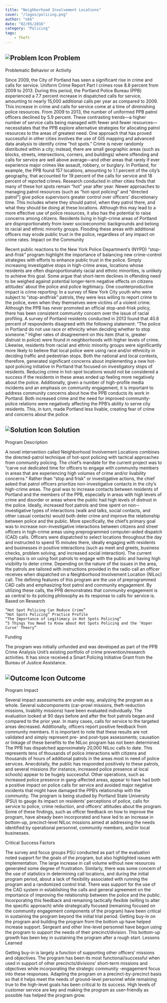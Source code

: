```yaml
---
title: "Neighborhood Involvement Locations"
cover: "/logos/policing.png"
author: "okb"
date: "02/05/2016"
category: "Policing"
tags:
    - Theft  
---
```


## ![Problem Icon](https://github.com/google/material-design-icons/raw/master/alert/1x_web/ic_error_outline_black_48dp.png "Problem") Problem

Problematic Behavior or Activity

Since 2009, the City of Portland has seen a significant rise in crime and calls for service. Uniform Crime Report Part I crimes rose 8.8 percent from 2009 to 2013. During this period, the Portland Police Bureau (PPB) experienced a 7.7 percent increase in dispatched calls for service, amounting to nearly 15,000 additional calls per year as compared to 2009. This increase in crime and calls for service come at a time of diminishing police resources. From 2009 to 2013, the number of uniformed PPB patrol officers declined by 5.9 percent.
These contrasting trends—a higher number of service calls being managed with fewer and fewer resources—necessitates that the PPB explore alternative strategies for allocating patrol resources to the areas of greatest need. One approach that has proved successful in other cities involves the use of GIS mapping and advanced data analysis to identify crime “hot spots.” Crime is never randomly distributed within a city; instead, there are small geographic areas (such as blocks, streets, intersections, corners, and buildings) where offending and calls for service are well above average—and other areas that rarely if ever experience major crimes like assault, robbery, or burglary. In Portland, for example, the PPB found 157 locations, amounting to 1.1 percent of the city’s geography, that accounted for 19 percent of the calls for service and 18 percent of reported crimes. Research conducted in other cities finds that many of these hot spots remain “hot” year­ after­ year.
Newer approaches to managing patrol resources (such as “hot-spot policing” and “directed patrol”) give police supervisors greater control over officers’ discretionary time. This includes where they should patrol, when they patrol there, and what they should be doing at these locations. Although this may lead to a more effective use of police resources, it also has the potential to raise concerns among citizens. Residents living in high-crime areas of Portland are disproportionately from lower socioeconomic backgrounds and belong to racial and ethnic minority groups. Flooding these areas with additional officers may erode public trust in the police, regardless of any impact on crime rates.
Impact on the Community

Recent public reactions to the New York Police Department’s (NYPD) “stop-and-frisk” program highlight the importance of balancing new crime-control strategies with efforts to enhance public trust in the police. Simply increasing investigative stops in high-crime areas, locations whose residents are often disproportionately racial and ethnic minorities, is unlikely to achieve this goal.
Some argue that short­-term declines in offending need to be weighed against potential longer­-term negative effects on citizens attitudes’ about the police and police legitimacy. One counterproductive impact is crime reporting: In a survey of New York City youth who were subject to “stop-andfrisk” patrols, they were less willing to report crime to the police, even when they themselves were victims of a violent crime.
Although the PPB has never promoted an official stop-and-frisk policy, there has been consistent community concern over the issue of racial profiling. A survey of Portland residents conducted in 2013 found that 40.8 percent of respondents disagreed with the following statement: ­“The police in Portland do not use race or ethnicity when deciding whether to stop someone.” Higher rates of disagreement on this item (that is, greater distrust in police) were found in neighborhoods with higher levels of crime. Likewise, residents from racial and ethnic minority groups were significantly more likely to believe that local police were using race and/or ethnicity in deciding traffic and pedestrian stops.
Both the national and local contexts, therefore, generated significant concerns about implementing a new hot-spot policing initiative in Portland that focused on investigatory stops of residents. Reducing crime in hot-spot locations would not be considered a success if the residents in these areas ended up feeling more negatively about the police. Additionally, given a number of high-profile media incidents and an ­emphasis on community engagement, it is important to address community concerns about how the PPB conducts its work in Portland. Both increased crime and the need for improved community-police relations were negatively affecting the PPB’s ability to serve city residents. This, in turn, made Portland less livable, creating fear of crime and concerns about the police.

## ![Solution Icon](https://github.com/google/material-design-icons/raw/master/action/1x_web/ic_lightbulb_outline_black_48dp.png "Solution") Solution

Program Description

A novel intervention called Neighborhood Involvement Locations combines the directed-patrol technique of hot-spot policing with tactical approaches from community policing. The chief’s mandate for the current project was to “carve out dedicated time for officers to engage with community members in areas that are experiencing high volumes of crime and/or livability concerns.” Rather than “stop and frisk” or investigative actions, the chief asked that patrol officers prioritize non­-investigative contacts in the city’s high-crime areas. The goal was to increase contacts between residents of Portland and the members of the PPB, especially in areas with high levels of crime and disorder or areas where the public had high levels of distrust in the police. Ideally, increased foot patrols and time spent on non-­investigative types of interactions (walk and talks, social contacts, and other casual contacts) would both deter crime and improve the relationship between police and the public.
More specifically, the chief’s primary goal was to increase non­-investigative interactions between citizens and street officers in high-crime areas using pre­programmed computer-aided dispatch (CAD) calls. Officers were dispatched to select locations throughout the day and instructed to spend 15 minutes there, ideally engaging with residents and businesses in positive interactions (such as meet and greets, business checks, problem­ solving, and increased social interaction). The current emphasis is on using foot patrols to engage with the public and having high visibility to deter crime. Depending on the nature of the issues in the area, the patrols are tailored with instructions provided in the radio call an officer receives when dispatched on a Neighborhood Involvement Location (NILoc) call.
The defining features of this program are the use of pre­programmed CAD calls and emphasizing foot patrol and community­ engagement. By utilizing these calls, the PPB demonstrates that community engagement is as central to its policing philosophy as its response to calls for service is.
Based on Research

    “Hot Spot Policing Can Reduce Crime”
    “Hot Spots Policing” Practice Profile
    “The Importance of Legitimacy in Hot Spots Policing”
    “5 Things You Need to Know about Hot Spots Policing and the ‘Koper Curve’ Theory”

Funding

The program was initially unfunded and was developed as part of the PPB Crime Analysis Unit’s existing portfolio of crime prevention/research activities. It has since received a Smart Policing Initiative Grant from the Bureau of Justice Assistance.

## ![Outcome Icon](https://github.com/google/material-design-icons/raw/master/action/1x_web/ic_view_list_black_48dp.png "Outcome") Outcome

Program Impact

Several impact assessments are under way, analyzing the program as a whole. Several sub­components (car-prowl missions, theft-reduction missions, livability missions) have been evaluated individually. The evaluation looked at 90 days before and after the foot patrols began and compared to the prior year. In many cases, calls for service to the targeted areas decreased. Additionally, officers report positive feedback from community members. It is important to note that these results are not validated and simply represent pre- and post-type assessments; causation or linkage of these benefits to the NILoc program has not been determined.
The PPB has dispatched approximately 20,000 NILoc calls to date. This represents tens of thousands of police interactions with citizens and thousands of hours of additional patrols in the areas most in need of police services. Anecdotally, the public has responded positively to these patrols, and several missions (for instance, increased police presence at local schools) appear to be hugely successful. Other operations, such as increased police presence in gang-affected areas, appear to have had both a positive impact on police calls for service and avoided major negative incidents that might have damaged the PPB’s relationship with the community.
The program is being studied by Portland State University (PSU) to gauge its impact on residents’ perceptions of police, calls for service to police, crime reduction, and officers’ attitudes about the program. Some of these findings, such as officer feedback on how to improve the program, have already been incorporated and have led to an increase in bottom­-up, precinct-level NILoc missions aimed at addressing the needs identified by operational personnel, community members, and/or local businesses.

Critical Success Factors

The survey and focus groups PSU conducted as part of the evaluation noted support for the goals of the program, but also highlighted issues with implementation. The large increase in call volume without new resources generated some degree of frustration. Similarly, there was some concern of the use of statistics in determining call locations, and during the initial program period, about a lack of flexibility associated with running the program and a randomized control trial. There was support for the use of the CAD system in establishing the calls and general agreement on the importance of improving the relationship between the police and the public.
Incorporating this feedback and remaining tactically flexible (willing to alter the specific approach) while strategically focused (remaining focused on the community­ engagement components of the program) have been critical in sustaining the program beyond the initial trial period.
Getting buy-­in on the program and building the program from the bottom­ up have helped increase support. Sergeant and other line-­level personnel have begun using the program to support the needs of their precinct/division. This bottom-­up growth has been key in sustaining the program after a rough start.
Lessons Learned

Getting buy-in is largely a function of supporting other officers’ missions and objectives. The program has been its most functional/successful when used in support of other precincts/divisions’ short­-term missions and objectives while incorporating the strategic community -engagement focus into these responses. Adapting the program on a precinct-by-precinct basis so that it helps meet the needs of ground-level personnel while remaining true to the high-­level goals has been critical to its success. High levels of customer service are key and making the program as user­-friendly as possible has helped the program grow.
